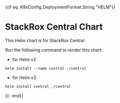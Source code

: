 {{if eq .K8sConfig.DeploymentFormat.String "HELM"}}
# StackRox Central Chart

This Helm chart is for StackRox Central

Run the following command to render this chart:
- for Helm v2
```
helm install --name central ./central
```
- for Helm v3
```
helm install central ./central
```

{{- end}}

